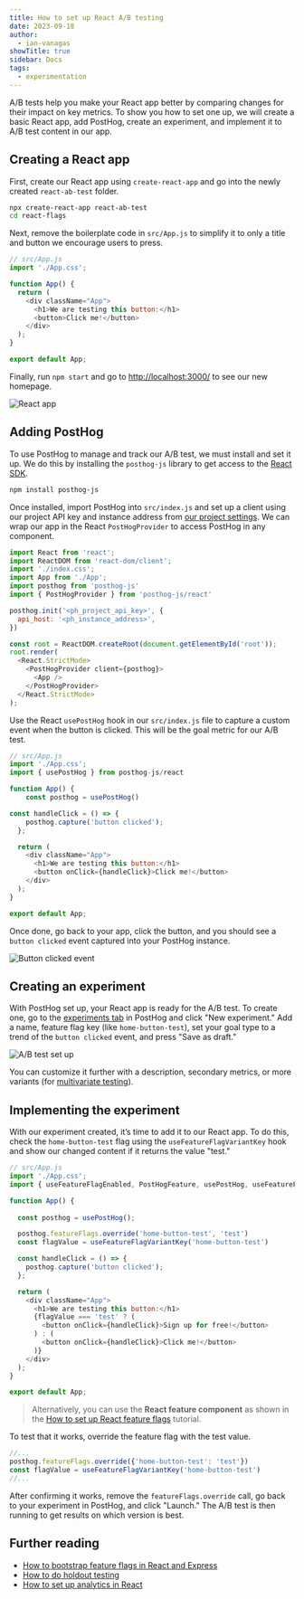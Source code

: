 ```yaml
---
title: How to set up React A/B testing
date: 2023-09-18
author:
  - ian-vanagas
showTitle: true
sidebar: Docs
tags:
  - experimentation
---
```


A/B tests help you make your React app better by comparing changes for their impact on key metrics. To show you how to set one up, we will create a basic React app, add PostHog, create an experiment, and implement it to A/B test content in our app.

## Creating a React app

First, create our React app using `create-react-app` and go into the newly created `react-ab-test` folder.

```bash
npx create-react-app react-ab-test
cd react-flags
```

Next, remove the boilerplate code in `src/App.js` to simplify it to only a title and button we encourage users to press.

```js
// src/App.js
import './App.css';

function App() {
  return (
    <div className="App">
      <h1>We are testing this button:</h1>
      <button>Click me!</button>
    </div>
  );
}

export default App;
```

Finally, run `npm start` and go to [http://localhost:3000/](http://localhost:3000/) to see our new homepage.

![React app](https://res.cloudinary.com/dmukukwp6/image/upload/v1710055416/posthog.com/contents/images/tutorials/react-ab-testing/app.png)

## Adding PostHog

To use PostHog to manage and track our A/B test, we must install and set it up. We do this by installing the `posthog-js` library to get access to the [React SDK](/docs/libraries/react).

```bash
npm install posthog-js
```

Once installed, import PostHog into `src/index.js` and set up a client using our project API key and instance address from [our project settings](https://app.posthog.com/project/settings). We can wrap our app in the React `PostHogProvider` to access PostHog in any component.

```js
import React from 'react';
import ReactDOM from 'react-dom/client';
import './index.css';
import App from './App';
import posthog from 'posthog-js'
import { PostHogProvider } from 'posthog-js/react'

posthog.init('<ph_project_api_key>', {
  api_host: '<ph_instance_address>',
})

const root = ReactDOM.createRoot(document.getElementById('root'));
root.render(
  <React.StrictMode>
    <PostHogProvider client={posthog}>
      <App />
    </PostHogProvider>
  </React.StrictMode>
);
```

Use the React `usePostHog` hook in our `src/index.js` file to capture a custom event when the button is clicked. This will be the goal metric for our A/B test.

```js
// src/App.js
import './App.css';
import { usePostHog } from posthog-js/react

function App() {
	const posthog = usePostHog()

const handleClick = () => {
    posthog.capture('button clicked');
  };

  return (
    <div className="App">
      <h1>We are testing this button:</h1>
      <button onClick={handleClick}>Click me!</button>
    </div>
  );
}

export default App;
```

Once done, go back to your app, click the button, and you should see a `button clicked` event captured into your PostHog instance.

![Button clicked event](https://res.cloudinary.com/dmukukwp6/image/upload/v1710055416/posthog.com/contents/images/tutorials/react-ab-testing/event.png)

## Creating an experiment

With PostHog set up, your React app is ready for the A/B test. To create one, go to the [experiments tab](https://app.posthog.com/experiments) in PostHog and click "New experiment." Add a name, feature flag key (like `home-button-test`), set your goal type to a trend of the `button clicked` event, and press "Save as draft." 

![A/B test set up](https://res.cloudinary.com/dmukukwp6/image/upload/v1710055416/posthog.com/contents/images/tutorials/react-ab-testing/ab-test.png)

You can customize it further with a description, secondary metrics, or more variants (for [multivariate testing](/product-engineers/what-is-multivariate-testing-examples)). 

## Implementing the experiment

With our experiment created, it’s time to add it to our React app. To do this, check the `home-button-test` flag using the `useFeatureFlagVariantKey` hook and show our changed content if it returns the value "test."

```js
// src/App.js
import './App.css';
import { useFeatureFlagEnabled, PostHogFeature, usePostHog, useFeatureFlagVariantKey } from 'posthog-js/react';

function App() {
  
  const posthog = usePostHog();

  posthog.featureFlags.override('home-button-test', 'test')
  const flagValue = useFeatureFlagVariantKey('home-button-test')

  const handleClick = () => {
    posthog.capture('button clicked');
  };

  return (
    <div className="App">
      <h1>We are testing this button:</h1>
      {flagValue === 'test' ? (
        <button onClick={handleClick}>Sign up for free!</button>
      ) : (
        <button onClick={handleClick}>Click me!</button>
      )}
    </div>
  );
}

export default App;
```

> Alternatively, you can use the **React feature component** as shown in the [How to set up React feature flags](/tutorials/react-feature-flags#using-the-posthog-feature-component) tutorial.

To test that it works, override the feature flag with the test value.

```js
//...
posthog.featureFlags.override({'home-button-test': 'test'})
const flagValue = useFeatureFlagVariantKey('home-button-test')
//...
```

After confirming it works, remove the `featureFlags.override` call, go back to your experiment in PostHog, and click "Launch." The A/B test is then running to get results on which version is best.

## Further reading

- [How to bootstrap feature flags in React and Express](/tutorials/bootstrap-feature-flags-react)
- [How to do holdout testing](/tutorials/holdout-testing)
- [How to set up analytics in React](/tutorials/react-analytics)
